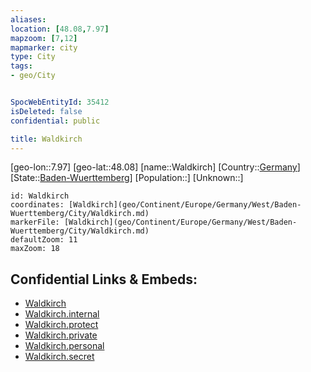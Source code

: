 ```yaml
---
aliases: 
location: [48.08,7.97]
mapzoom: [7,12] 
mapmarker: city 
type: City
tags:
- geo/City


SpocWebEntityId: 35412
isDeleted: false
confidential: public

title: Waldkirch
---
```

[geo-lon::7.97]
[geo-lat::48.08]
[name::Waldkirch]
[Country::[Germany](geo/Continent/Europe/Germany.md)]
[State::[Baden-Wuerttemberg](geo/Continent/Europe/Germany/West/Baden-Wuerttemberg.md)]
[Population::]
[Unknown::]


```leaflet
id: Waldkirch
coordinates: [Waldkirch](geo/Continent/Europe/Germany/West/Baden-Wuerttemberg/City/Waldkirch.md)
markerFile: [Waldkirch](geo/Continent/Europe/Germany/West/Baden-Wuerttemberg/City/Waldkirch.md)
defaultZoom: 11 
maxZoom: 18
```


## Confidential Links & Embeds: 
- [Waldkirch](../../../../../../../../_public/geo/Continent/Europe/Germany/West/Baden-Wuerttemberg/City/Waldkirch.md) 
- [Waldkirch.internal](../../../../../../../../_internal/geo/Continent/Europe/Germany/West/Baden-Wuerttemberg/City/Waldkirch.internal.md) 
- [Waldkirch.protect](../../../../../../../../_protect/geo/Continent/Europe/Germany/West/Baden-Wuerttemberg/City/Waldkirch.protect.md) 
- [Waldkirch.private](../../../../../../../../_private/geo/Continent/Europe/Germany/West/Baden-Wuerttemberg/City/Waldkirch.private.md) 
- [Waldkirch.personal](../../../../../../../../_personal/geo/Continent/Europe/Germany/West/Baden-Wuerttemberg/City/Waldkirch.personal.md) 
- [Waldkirch.secret](../../../../../../../../_secret/geo/Continent/Europe/Germany/West/Baden-Wuerttemberg/City/Waldkirch.secret.md) 
